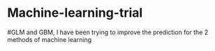 # Machine-learning-trial

#GLM and GBM, I have been trying to improve the prediction for the 2 methods of machine learning
